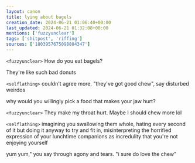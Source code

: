 ```yaml
---
layout: canon
title: lying about bagels
creation_date: 2024-06-21 01:06:40+00:00
last_updated: 2024-06-21 01:32:08+00:00
mentions: ['fuzzyunclear']
tags: ['shitpost', 'riffing']
sources: ['1803957675098804347']
---
```


`<fuzzyunclear>` How do you eat bagels?  

They're like such bad donuts  

`<selflathing>` couldn't agree more. "they've got good chew", say disturbed weirdos  
  
why would you willingly pick a food that makes your jaw hurt?  

`<fuzzyunclear>` They make my throat hurt. Maybe I should chew more lol  

`<selflathing>` imagining you swallowing them whole, hating every second of it but doing it anyway to try and fit in, misinterpreting the horrified expression of your lunchtime companions as incredulity that you're not enjoying yourself  

yum yum," you say through agony and tears. "i sure do love the chew"  
